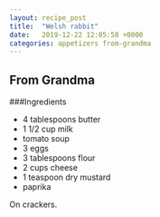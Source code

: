 ```yaml
---
layout: recipe_post
title:  "Welsh rabbit"
date:   2019-12-22 12:05:58 +0000
categories: appetizers from-grandma
---
```


## From Grandma
###Ingredients
* 4 tablespoons butter
* 1 1/2 cup milk
* tomato soup
* 3 eggs
* 3 tablespoons flour
* 2 cups cheese
* 1 teaspoon dry mustard
* paprika


On crackers.
